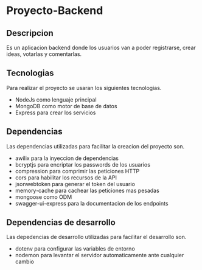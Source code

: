 # Proyecto-Backend

## Descripcion 
Es un aplicacion backend donde los usuarios van a poder registrarse, crear ideas, votarlas y comentarlas.

## Tecnologias
Para realizar el proyecto se usaran los siguientes tecnologias.
- NodeJs como lenguaje principal
- MongoDB como motor de base de datos
- Express para crear los servicios

## Dependencias
Las dependencias utilizadas para facilitar la creacion del proyecto son.
- awilix para la inyeccion de dependencias
- bcryptjs para encriptar los passwords de los usuarios
- compression para comprimir las peticiones HTTP
- cors para habilitar los recursos de la API
- jsonwebtoken para generar el token del usuario
- memory-cache para cachear las peticiones mas pesadas
- mongoose como ODM
- swagger-ui-express para la documentacion de los endpoints

## Dependencias de desarrollo
Las depedencias de desarrollo utilizadas para facilitar el desarrollo son.
- dotenv para configurar las variables de entorno
- nodemon para levantar el servidor automaticamente ante cualquier cambio

